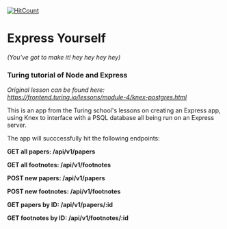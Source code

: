 [![HitCount](http://hits.dwyl.com/mikez321/express_app.svg)](http://hits.dwyl.com/mikez321/express_app)

# Express Yourself
_(You've got to make it! hey hey hey hey)_

### Turing tutorial of Node and Express

_Original lesson can be found here: https://frontend.turing.io/lessons/module-4/knex-postgres.html_

This is an app from the Turing school's lessons on creating an Express app, using Knex to interface with a PSQL database all being run on an Express server.

The app will succcessfully hit the following endpoints:

**GET all papers: /api/v1/papers**

**GET all footnotes: /api/v1/footnotes**

**POST new papers: /api/v1/papers**

**POST new footnotes: /api/v1/footnotes**

**GET papers by ID: /api/v1/papers/:id**

**GET footnotes by ID: /api/v1/footnotes/:id**
